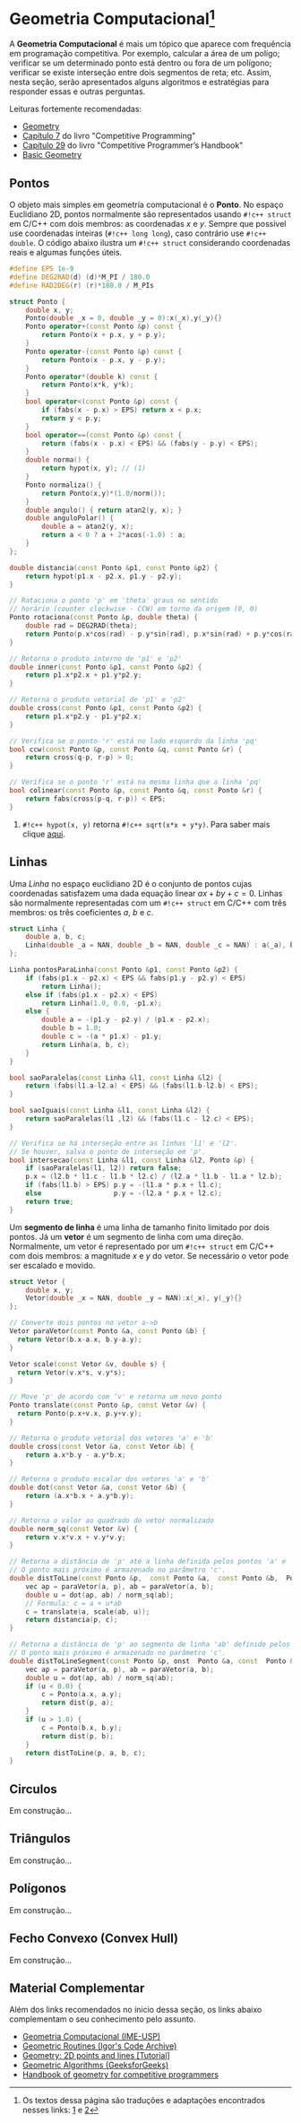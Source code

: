# Geometria Computacional[^1]

[^1]: Os textos dessa página são traduções e adaptações encontrados nesses links: [1](https://usaco.guide/CPH.pdf) e [2](https://usaco.guide/CP2.pdf)

A **Geometria Computacional** é mais um tópico que aparece com frequência em programação competitiva. Por exemplo, calcular a área de um polígo; verificar se um determinado ponto está dentro ou fora de um polígono; verificar se existe interseção entre dois segmentos de reta; etc. Assim, nesta seção, serão apresentados alguns algoritmos e estratégias para responder essas e outras perguntas.

Leituras fortemente recomendadas:

- [Geometry](https://github.com/SuprDewd/T-414-AFLV/blob/master/12_geometry/aflv_12_geometry.pdf)
- [Capítulo 7](https://usaco.guide/CP2.pdf#page=191) do livro "Competitive Programming"
- [Capítulo 29](https://usaco.guide/CPH.pdf#page=275) do livro "Competitive Programmer’s Handbook"
- [Basic Geometry](https://cp-algorithms.com/geometry/basic-geometry.html)

## Pontos

O objeto mais simples em geometría computacional é o **Ponto**. No espaço Euclidiano 2D, pontos normalmente são representados usando `#!c++ struct` em C/C++ com dois membros: as coordenadas $x$ e $y$. Sempre que possível use coordenadas inteiras (`#!c++ long long`), caso contrário use `#!c++ double`. O código abaixo ilustra um `#!c++ struct` considerando coordenadas reais e algumas funções úteis.

``` c++ linenums="1"
#define EPS 1e-9
#define DEG2RAD(d) (d)*M_PI / 180.0
#define RAD2DEG(r) (r)*180.0 / M_PIs

struct Ponto {
    double x, y;
    Ponto(double _x = 0, double _y = 0):x(_x),y(_y){}
    Ponto operator+(const Ponto &p) const {
        return Ponto(x + p.x, y + p.y);
    }
    Ponto operator-(const Ponto &p) const {
        return Ponto(x - p.x, y - p.y);
    }
    Ponto operator*(double k) const {
        return Ponto(x*k, y*k);
    }
    bool operator<(const Ponto &p) const {
        if (fabs(x - p.x) > EPS) return x < p.x;
        return y < p.y;
    }
    bool operator==(const Ponto &p) const {
        return (fabs(x - p.x) < EPS) && (fabs(y - p.y) < EPS);
    }
    double norma() {
        return hypot(x, y); // (1)
    }
    Ponto normaliza() {
        return Ponto(x,y)*(1.0/norm());
    }
    double angulo() { return atan2(y, x); }
    double anguloPolar() {
        double a = atan2(y, x);
        return a < 0 ? a + 2*acos(-1.0) : a;
    }
};

double distancia(const Ponto &p1, const Ponto &p2) {
    return hypot(p1.x - p2.x, p1.y - p2.y); 
}

// Rataciona o ponto 'p' em 'theta' graus no sentido 
// horário (counter clockwise - CCW) em torno da origem (0, 0)
Ponto rotaciona(const Ponto &p, double theta) {
    double rad = DEG2RAD(theta);
    return Ponto(p.x*cos(rad) - p.y*sin(rad), p.x*sin(rad) + p.y*cos(rad));
}

// Retorna o produto interno de 'p1' e 'p2'
double inner(const Ponto &p1, const Ponto &p2) {
    return p1.x*p2.x + p1.y*p2.y;
}

// Retorna o produto vetorial de 'p1' e 'p2'
double cross(const Ponto &p1, const Ponto &p2) {
    return p1.x*p2.y - p1.y*p2.x;
}

// Verifica se o ponto 'r' está no lado esquerdo da linha 'pq'
bool ccw(const Ponto &p, const Ponto &q, const Ponto &r) {
    return cross(q-p, r-p) > 0;
}

// Verifica se o ponto 'r' está na mesma linha que a linha 'pq'
bool colinear(const Ponto &p, const Ponto &q, const Ponto &r) {
    return fabs(cross(p-q, r-p)) < EPS;
}
```

1. `#!c++ hypot(x, y)` retorna `#!c++ sqrt(x*x + y*y)`. Para saber mais clique [aqui](https://en.cppreference.com/w/cpp/numeric/math/hypot).

## Linhas

Uma *Linha* no espaço euclidiano 2D é o conjunto de pontos cujas coordenadas satisfazem uma dada equação linear $ax + by + c = 0$. Linhas são normalmente representadas com um `#!c++ struct` em C/C++ com três membros: os três coeficientes $a$, $b$ e $c$.

``` c++ linenums="1"
struct Linha {
    double a, b, c;
    Linha(double _a = NAN, double _b = NAN, double _c = NAN) : a(_a), b(_b), c(_c) {}
};

Linha pontosParaLinha(const Ponto &p1, const Ponto &p2) {
    if (fabs(p1.x - p2.x) < EPS && fabs(p1.y - p2.y) < EPS)
        return Linha();
    else if (fabs(p1.x - p2.x) < EPS)
        return Linha(1.0, 0.0, -p1.x);
    else {
        double a = -(p1.y - p2.y) / (p1.x - p2.x); 
        double b = 1.0;
        double c = -(a * p1.x) - p1.y;
        return Linha(a, b, c);
    }
}

bool saoParalelas(const Linha &l1, const Linha &l2) {
    return (fabs(l1.a-l2.a) < EPS) && (fabs(l1.b-l2.b) < EPS);
}

bool saoIguais(const Linha &l1, const Linha &l2) {
    return saoParalelas(l1 ,l2) && (fabs(l1.c - l2.c) < EPS);
}

// Verifica se há interseção entre as linhas 'l1' e 'l2'. 
// Se houver, salva o ponto de interseção em 'p'.
bool intersecao(const Linha &l1, const Linha &l2, Ponto &p) {
    if (saoParalelas(l1, l2)) return false;
    p.x = (l2.b * l1.c - l1.b * l2.c) / (l2.a * l1.b - l1.a * l2.b);
    if (fabs(l1.b) > EPS) p.y = -(l1.a * p.x + l1.c);
    else                  p.y = -(l2.a * p.x + l2.c);
    return true;
}
```

Um **segmento de linha** é uma linha de tamanho finito limitado por dois pontos. Já um **vetor** é um segmento de linha com uma direção. Normalmente, um vetor é representado por um `#!c++ struct` em C/C++ com dois membros: a magnitude $x$ e $y$ do vetor. Se necessário o vetor pode ser escalado e movido.

``` c++ linenums="1"
struct Vetor {
    double x, y;
    Vetor(double _x = NAN, double _y = NAN):x(_x), y(_y){}
};

// Converte dois pontos no vetor a->b
Vetor paraVetor(const Ponto &a, const Ponto &b) {
  return Vetor(b.x-a.x, b.y-a.y);
}

Vetor scale(const Vetor &v, double s) {
  return Vetor(v.x*s, v.y*s);          
}                                      

// Move 'p' de acordo com 'v' e retorna um novo ponto
Ponto translate(const Ponto &p, const Vetor &v) {  
  return Ponto(p.x+v.x, p.y+v.y); 
} 

// Retorna o produto vetorial dos vetores 'a' e 'b'
double cross(const Vetor &a, const Vetor &b) { 
    return a.x*b.y - a.y*b.x;
}

// Retorna o produto escalar dos vetores 'a' e 'b'
double dot(const Vetor &a, const Vetor &b) { 
    return (a.x*b.x + a.y*b.y); 
}

// Retorna o valor ao quadrado do vetor normalizado
double norm_sq(const Vetor &v) { 
    return v.x*v.x + v.y*v.y;
}

// Retorna a distância de 'p' até a linha definida pelos pontos 'a' e 'b'.
// O ponto mais próximo é armazenado no parâmetro 'c'.
double distToLine(const Ponto &p,  const Ponto &a,  const Ponto &b,  Ponto &c) {
    vec ap = paraVetor(a, p), ab = paraVetor(a, b);
    double u = dot(ap, ab) / norm_sq(ab);
    // Formula: c = a + u*ab
    c = translate(a, scale(ab, u)); 
    return distancia(p, c);              
}

// Retorna a distância de 'p' ao segmento de linha 'ab' definido pelos pontos 'a' e 'b'.
// O ponto mais próximo é armazenado no parâmetro 'c'.
double distToLineSegment(const Ponto &p, onst  Ponto &a, const  Ponto &b, Ponto &c) {
    vec ap = paraVetor(a, p), ab = paraVetor(a, b);
    double u = dot(ap, ab) / norm_sq(ab);
    if (u < 0.0) {                 
        c = Ponto(a.x, a.y);
        return dist(p, a);           
    }
    if (u > 1.0) {                 
        c = Ponto(b.x, b.y);
        return dist(p, b);           
    }
    return distToLine(p, a, b, c); 
}
```

## Circulos

Em construção...

## Triângulos

Em construção...

## Polígonos

Em construção...
<!-- ### Representação

### Área de um polígono

### Verificando se um polígono é convexo

### Verificando se um ponto está interno a um polígono -->

## Fecho Convexo (Convex Hull)

Em construção...

## Material Complementar

Além dos links recomendados no ínicio dessa seção, os links abaixo complementam o seu conhecimento pelo assunto.

- [Geometria Computacional (IME-USP)](https://www.ime.usp.br/~freitas/gc/)
- [Geometric Routines (Igor's Code Archive)](http://shygypsy.com/tools/geometry.cpp)
- [Geometry: 2D points and lines [Tutorial]](https://codeforces.com/blog/entry/48122)
- [Geometric Algorithms (GeeksforGeeks)](https://www.geeksforgeeks.org/geometric-algorithms/)
- [Handbook of geometry for competitive programmers](https://vlecomte.github.io/cp-geo.pdf)
